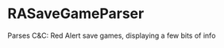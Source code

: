 RASaveGameParser
================

Parses C&amp;C: Red Alert save games, displaying a few bits of info

